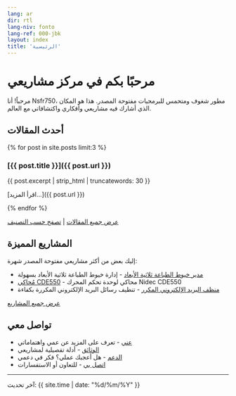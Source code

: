 ```yaml
---
lang: ar
dir: rtl
lang-niv: fonto
lang-ref: 000-jbk
layout: index
title: 'الرئيسية'
---
```


# مرحبًا بكم في مركز مشاريعي

مرحباً! أنا Nsfr750، مطور شغوف ومتحمس للبرمجيات مفتوحة المصدر. هذا هو المكان الذي أشارك فيه مشاريعي وأفكاري واكتشافاتي مع العالم.

## أحدث المقالات

{% for post in site.posts limit:3 %}
### [{{ post.title }}]({{ post.url }})

{{ post.excerpt | strip_html | truncatewords: 30 }}

[اقرأ المزيد...]({{ post.url }})

{% endfor %}

[عرض جميع المقالات](blog) | [تصفح حسب التصنيف](categories)

## المشاريع المميزة

إليك بعض من أكثر مشاريعي مفتوحة المصدر شهرة:

- [مدير خيوط الطباعة ثلاثية الأبعاد](https://github.com/Nsfr750/3D_Filament_Manager) - إدارة خيوط الطباعة ثلاثية الأبعاد بسهولة
- [مُحاكي CDE550](https://github.com/Nsfr750/CDE550-sim) - محاكي لوحدة تحكم المحرك Nidec CDE550
- [منظف البريد الإلكتروني المكرر](https://github.com/Nsfr750/EmailDuplicateCleaner) - تنظيف رسائل البريد الإلكتروني المكررة بكفاءة

[عرض جميع المشاريع](projects)

## تواصل معي

- [عني](about) - تعرف على المزيد عن عمي واهتماماتي
- [الوثائق](docs) - أدلة تفصيلية لمشاريعي
- [الدعم](support) - هل أعجبك عملي؟ فكر في دعمي
- [اتصل بي](contact) - للتعاون أو الاستفسارات

---

آخر تحديث: {{ site.time | date: "%d/%m/%Y" }}
